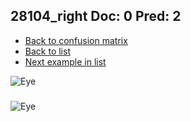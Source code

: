 ## 28104_right Doc: 0 Pred: 2
- [Back to confusion matrix](https://github.com/juliandewit/kaggle_retinopathy/blob/master/matrix.md)
- [Back to list](https://github.com/juliandewit/kaggle_retinopathy/blob/master/lists/02/list.md)
- [Next example in list](https://github.com/juliandewit/kaggle_retinopathy/blob/master/lists/02/28/28290_left.md)

![Eye](https://retinopaty.blob.core.windows.net/size1024/28104_right_0.jpeg)

### 

![Eye]()
